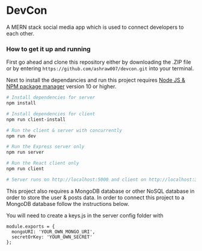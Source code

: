 # DevCon

A MERN stack social media app which is used to connect developers to each other.

### How to get it up and running

First go ahead and clone this repository either by downloading the .ZIP file or by entering `https://github.com/ashraw007/devcon.git` into your terminal.

Next to install the dependancies and run this project requires [Node JS & NPM package manager](https://www.nodejs.org) version 10 or higher.

```bash
# Install dependencies for server
npm install

# Install dependencies for client
npm run client-install

# Run the client & server with concurrently
npm run dev

# Run the Express server only
npm run server

# Run the React client only
npm run client

# Server runs on http://localhost:5000 and client on http://localhost:3000
```

This project also requires a MongoDB database or other NoSQL database in order to store the user & posts data. In order to connect this project to a MongoDB database follow the instructions below.

You will need to create a keys.js in the server config folder with

```
module.exports = {
  mongoURI: 'YOUR_OWN_MONGO_URI',
  secretOrKey: 'YOUR_OWN_SECRET'
};
```
